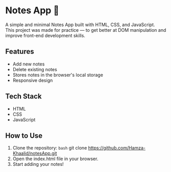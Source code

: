 # Notes App 📝

A simple and minimal Notes App built with HTML, CSS, and JavaScript.  
This project was made for practice — to get better at DOM manipulation and improve front-end development skills.

## Features
- Add new notes
- Delete existing notes
- Stores notes in the browser's local storage
- Responsive design

## Tech Stack
- HTML
- CSS
- JavaScript

## How to Use
1. Clone the repository:
   ```bash```
   git clone https://github.com/Hamza-Khaalid/notesApp.git
2. Open the index.html file in your browser.
3. Start adding your notes!
